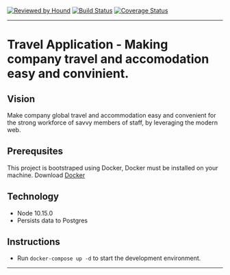 [![Reviewed by Hound](https://img.shields.io/badge/ESLint%20Reviewed%20by%20-HoundCI-d16ef5)](https://houndci.com)
[![Build Status](https://travis-ci.com/King-Success/travel-application-backend.svg?branch=develop)](https://travis-ci.com/King-Success/travel-application-backend)
[![Coverage Status](https://coveralls.io/repos/github/casper-inc/casper-backend/badge.svg?branch=develop)](https://coveralls.io/github/casper-inc/casper-backend?branch=develop)

---

# Travel Application - Making company travel and accomodation easy and convinient.

## Vision

Make company global travel and accommodation easy and convenient for the strong workforce of savvy members of staff, by leveraging the modern web.

## Prerequsites

This project is bootstraped using Docker, Docker must be installed on your machine. Download [Docker](https://docs.docker.com/docker-for-windows/install/)

## Technology

- Node 10.15.0
- Persists data to Postgres

## Instructions

- Run `docker-compose up -d` to start the development environment.

---
